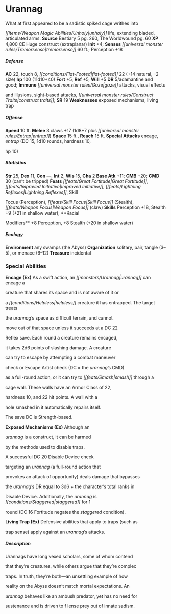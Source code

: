 ﻿---
cssclass: [monsters]

---

# Urannag
What at first appeared to be a sadistic spiked cage writhes into

_[[items/Weapon Magic Abilities/Unholy|unholy]]_ life, extending bladed, articulated arms.
**Source** Bestiary 5 pg. 260, The Worldwound pg. 60
**XP** 4,800
CE Huge construct (extraplanar)
**Init** +4; **Senses** _[[universal monster rules/Tremorsense|tremorsense]]_ 60 ft.; Perception +18

##### Defense

**AC** 22, touch 8, _[[conditions/Flat-Footed|flat-footed]]_ 22 (+14 natural, –2 size)
**hp** 100 (11d10+40)
**Fort** +5, **Ref** +5, **Will** +5
**DR** 5/adamantine and good; **Immune** _[[universal monster rules/Gaze|gaze]]_ attacks, visual effects

and illusions, sight-based attacks, _[[universal monster rules/Construct Traits|construct traits]]_; **SR** 19
**Weaknesses** exposed mechanisms, living trap

##### Offense
**Speed** 10 ft.
**Melee** 3 claws +17 (1d8+7 plus _[[universal monster rules/Entrap|entrap]]_)
**Space** 15 ft., **Reach** 15 ft.
**Special Attacks** encage, _entrap_ (DC 15, 1d10 rounds, hardness 10,

hp 10)

##### Statistics
**Str** 25, **Dex** 11, **Con** —, **Int** 2, **Wis** 15, **Cha** 2
**Base Atk** +11; **CMB** +20; **CMD** 30 (can’t be tripped)
**Feats** _[[feats/Great Fortitude|Great Fortitude]]_, _[[feats/Improved Initiative|Improved Initiative]]_, _[[feats/Lightning Reflexes|Lightning Reflexes]]_, Skill

Focus (Perception), _[[feats/Skill Focus|Skill Focus]]_ (Stealth), _[[feats/Weapon Focus|Weapon Focus]]_ (claw)
**Skills** Perception +18, Stealth +9 (+21 in shallow water); **Racial

Modifiers** +8 Perception, +8 Stealth (+20 in shallow water)

##### Ecology

**Environment** any swamps (the Abyss)
**Organization** solitary, pair, tangle (3–5), or menace (6–12)
**Treasure** incidental

### Special Abilities

**Encage (Ex)** As a swift action, an _[[monsters/Urannag|urannag]]_ can encage a

creature that shares its space and is not aware of it or

a _[[conditions/Helpless|helpless]]_ creature it has entrapped. The target treats

the _urannag_’s space as difficult terrain, and cannot

move out of that space unless it succeeds at a DC 22

Reflex save. Each round a creature remains encaged,

it takes 2d6 points of slashing damage. A creature

can try to escape by attempting a combat maneuver

check or Escape Artist check (DC = the _urannag_’s CMD)

as a full-round action, or it can try to _[[feats/Smash|smash]]_ through a

cage wall. These walls have an Armor Class of 22,

hardness 10, and 22 hit points. A wall with a

hole smashed in it automatically repairs itself.

The save DC is Strength-based.

**Exposed Mechanisms (Ex)** Although an

_urannag_ is a construct, it can be harmed

by the methods used to disable traps.

A successful DC 20 Disable Device check

targeting an _urannag_ (a full-round action that

provokes an attack of opportunity) deals damage that bypasses

the _urannag_’s DR equal to 3d6 + the character’s total ranks in

Disable Device. Additionally, the _urannag_ is _[[conditions/Staggered|staggered]]_ for 1

round (DC 16 Fortitude negates the _staggered_ condition).

**Living Trap (Ex)** Defensive abilities that apply to traps (such as

trap sense) apply against an _urannag_’s attacks.

##### Description

Urannags have long vexed scholars, some of whom contend

that they’re creatures, while others argue that they’re complex

traps. In truth, they’re both—an unsettling example of how

reality on the Abyss doesn’t match mortal expectations. An

_urannag_ behaves like an ambush predator, yet has no need for

sustenance and is driven to f lense prey out of innate sadism.